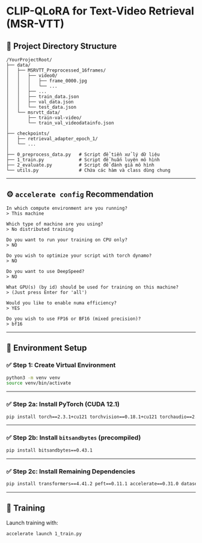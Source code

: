 # CLIP-QLoRA for Text-Video Retrieval (MSR-VTT)

## 📁 Project Directory Structure

```
/YourProjectRoot/
├── data/
│   ├── MSRVTT_Preprocessed_16frames/
│   │   ├── video0/
│   │   │   ├── frame_0000.jpg
│   │   │   └── ...
│   │   ├── ...
│   │   ├── train_data.json
│   │   ├── val_data.json
│   │   └── test_data.json
│   └── msrvtt_data/
│       ├── train-val-video/
│       └── train_val_videodatainfo.json
│
├── checkpoints/
│   ├── retrieval_adapter_epoch_1/
│   └── ...
│
├── 0_preprocess_data.py   # Script để tiền xử lý dữ liệu
├── 1_train.py             # Script để huấn luyện mô hình
├── 2_evaluate.py          # Script để đánh giá mô hình
└── utils.py               # Chứa các hàm và class dùng chung
```

---

## ⚙️ `accelerate config` Recommendation

```
In which compute environment are you running?
> This machine

Which type of machine are you using?
> No distributed training

Do you want to run your training on CPU only?
> NO

Do you wish to optimize your script with torch dynamo?
> NO

Do you want to use DeepSpeed?
> NO

What GPU(s) (by id) should be used for training on this machine?
> (Just press Enter for 'all')

Would you like to enable numa efficiency?
> YES

Do you wish to use FP16 or BF16 (mixed precision)?
> bf16
```

---

## 🚀 Environment Setup

### ✅ Step 1: Create Virtual Environment

```bash
python3 -m venv venv
source venv/bin/activate
```

---

### ✅ Step 2a: Install PyTorch (CUDA 12.1)

```bash
pip install torch==2.3.1+cu121 torchvision==0.18.1+cu121 torchaudio==2.3.1+cu121 -f https://download.pytorch.org/whl/torch_stable.html
```

---

### ✅ Step 2b: Install `bitsandbytes` (precompiled)

```bash
pip install bitsandbytes==0.43.1
```

---

### ✅ Step 2c: Install Remaining Dependencies

```bash
pip install transformers==4.41.2 peft==0.11.1 accelerate==0.31.0 datasets==2.20.0 decord tensorboard safetensors
```

---

## 🏁 Training

Launch training with:

```bash
accelerate launch 1_train.py
```